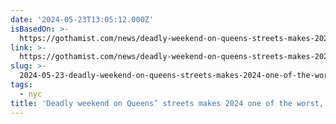 ```yaml
---
date: '2024-05-23T13:05:12.000Z'
isBasedOn: >-
  https://gothamist.com/news/deadly-weekend-on-queens-streets-makes-2024-one-of-the-worst-street-safety-advocates-say
link: >-
  https://gothamist.com/news/deadly-weekend-on-queens-streets-makes-2024-one-of-the-worst-street-safety-advocates-say
slug: >-
  2024-05-23-deadly-weekend-on-queens-streets-makes-2024-one-of-the-worst-safety-advoc
tags:
  - nyc
title: 'Deadly weekend on Queens’ streets makes 2024 one of the worst, safety advoc'
---
```

 
